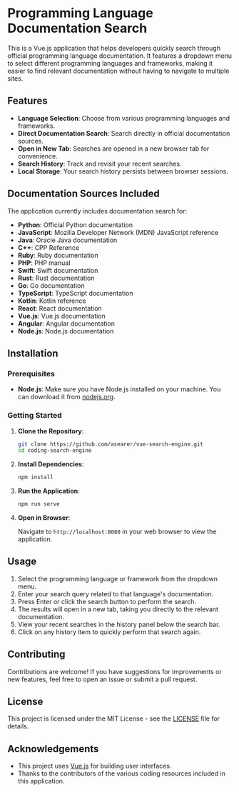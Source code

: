 # Programming Language Documentation Search

This is a Vue.js application that helps developers quickly search through official programming language documentation. It features a dropdown menu to select different programming languages and frameworks, making it easier to find relevant documentation without having to navigate to multiple sites.

## Features

- **Language Selection**: Choose from various programming languages and frameworks.
- **Direct Documentation Search**: Search directly in official documentation sources.
- **Open in New Tab**: Searches are opened in a new browser tab for convenience.
- **Search History**: Track and revisit your recent searches.
- **Local Storage**: Your search history persists between browser sessions.

## Documentation Sources Included

The application currently includes documentation search for:

- **Python**: Official Python documentation
- **JavaScript**: Mozilla Developer Network (MDN) JavaScript reference
- **Java**: Oracle Java documentation
- **C++**: CPP Reference
- **Ruby**: Ruby documentation
- **PHP**: PHP manual
- **Swift**: Swift documentation
- **Rust**: Rust documentation
- **Go**: Go documentation
- **TypeScript**: TypeScript documentation
- **Kotlin**: Kotlin reference
- **React**: React documentation
- **Vue.js**: Vue.js documentation
- **Angular**: Angular documentation
- **Node.js**: Node.js documentation

## Installation

### Prerequisites

- **Node.js**: Make sure you have Node.js installed on your machine. You can download it from [nodejs.org](https://nodejs.org/).

### Getting Started

1. **Clone the Repository**:

   ```bash
   git clone https://github.com/asearer/vue-search-engine.git
   cd coding-search-engine
   ```

2. **Install Dependencies**:

   ```bash
   npm install
   ```

3. **Run the Application**:

   ```bash
   npm run serve
   ```

4. **Open in Browser**:

   Navigate to `http://localhost:8080` in your web browser to view the application.

## Usage

1. Select the programming language or framework from the dropdown menu.
2. Enter your search query related to that language's documentation.
3. Press Enter or click the search button to perform the search.
4. The results will open in a new tab, taking you directly to the relevant documentation.
5. View your recent searches in the history panel below the search bar.
6. Click on any history item to quickly perform that search again.

## Contributing

Contributions are welcome! If you have suggestions for improvements or new features, feel free to open an issue or submit a pull request.

## License

This project is licensed under the MIT License - see the [LICENSE](LICENSE) file for details.

## Acknowledgements

- This project uses [Vue.js](https://vuejs.org/) for building user interfaces.
- Thanks to the contributors of the various coding resources included in this application.